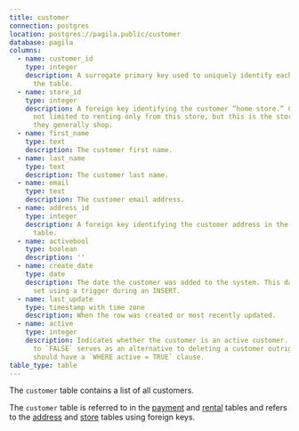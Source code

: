 ```yaml
---
title: customer
connection: postgres
location: postgres://pagila.public/customer
database: pagila
columns:
  - name: customer_id
    type: integer
    description: A surrogate primary key used to uniquely identify each customer in
      the table.
  - name: store_id
    type: integer
    description: A foreign key identifying the customer “home store.” Customers are
      not limited to renting only from this store, but this is the store at which
      they generally shop.
  - name: first_name
    type: text
    description: The customer first name.
  - name: last_name
    type: text
    description: The customer last name.
  - name: email
    type: text
    description: The customer email address.
  - name: address_id
    type: integer
    description: A foreign key identifying the customer address in the [address](postgres/pagila/address)
      table.
  - name: activebool
    type: boolean
    description: ''
  - name: create_date
    type: date
    description: The date the customer was added to the system. This date is automatically
      set using a trigger during an INSERT.
  - name: last_update
    type: timestamp with time zone
    description: When the row was created or most recently updated.
  - name: active
    type: integer
    description: Indicates whether the customer is an active customer. Setting this
      to `FALSE` serves as an alternative to deleting a customer outright. Most queries
      should have a `WHERE active = TRUE` clause.
table_type: table
---
```

The `customer` table contains a list of all customers.

The `customer` table is referred to in the [payment](postgres/pagila/payment) and [rental](postgres/pagila/rental) tables and refers to the [address](postgres/pagila/address) and [store](postgres/pagila/store) tables using foreign keys.

